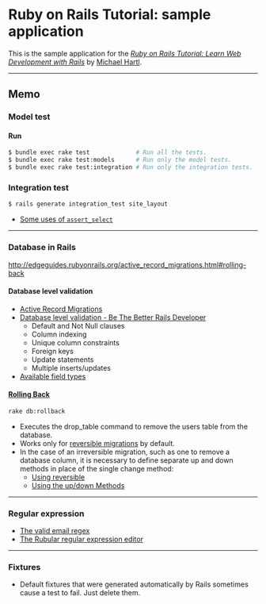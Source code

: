 # Ruby on Rails Tutorial: sample application

This is the sample application for the
[*Ruby on Rails Tutorial:
Learn Web Development with Rails*](http://www.railstutorial.org/)
by [Michael Hartl](http://www.michaelhartl.com/).

---

## Memo


### Model test

#### Run

```bash
$ bundle exec rake test             # Run all the tests.
$ bundle exec rake test:models      # Run only the model tests.
$ bundle exec rake test:integration # Run only the integration tests.
```

### Integration test

```bash
$ rails generate integration_test site_layout
```

- [Some uses of `assert_select`](https://www.railstutorial.org/book/filling_in_the_layout#table-assert_select)

---

### Database in Rails
http://edgeguides.rubyonrails.org/active_record_migrations.html#rolling-back

#### Database level validation
- [Active Record Migrations](http://edgeguides.rubyonrails.org/active_record_migrations.html)
- [Database level validation - Be The Better Rails Developer](http://blog.benroux.me/be-the-better-rails-developer)
  + Default and Not Null clauses
  + Column indexing
  + Unique column constraints
  + Foreign keys
  + Update statements
  + Multiple inserts/updates
- [Available field types](http://api.rubyonrails.org/classes/ActiveRecord/ConnectionAdapters/TableDefinition.html#method-i-column)

#### [Rolling Back](http://edgeguides.rubyonrails.org/active_record_migrations.html#rolling-back)

```bash
rake db:rollback
```

- Executes the drop_table command to remove the users table from the database.
- Works only for [reversible migrations](http://edgeguides.rubyonrails.org/active_record_migrations.html#using-the-change-method) by default.
- In the case of an irreversible migration, such as one to remove a database column, it is necessary to define separate up and down methods in place of the single change method:
  + [Using reversible](http://edgeguides.rubyonrails.org/active_record_migrations.html#using-reversible)
  + [Using the up/down Methods](http://edgeguides.rubyonrails.org/active_record_migrations.html#using-the-up-down-methods)

---

### Regular expression
- [The valid email regex](https://www.railstutorial.org/book/modeling_users#table-valid_email_regex)
- [The Rubular regular expression editor](http://www.rubular.com/)

---

### Fixtures

- Default fixtures that were generated automatically by Rails sometimes cause a test to fail. Just delete them.
